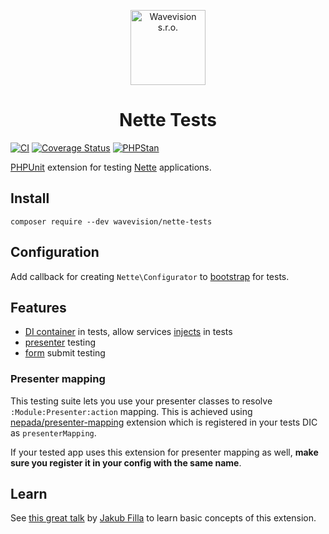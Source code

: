 <p align="center"><a href="https://github.com/wavevision"><img alt="Wavevision s.r.o." src="https://wavevision.com/images/wavevision-logo.png" width="120" /></a></p>
<h1 align="center">Nette Tests</h1>

[![CI](https://github.com/wavevision/nette-tests/workflows/CI/badge.svg)](https://github.com/wavevision/nette-tests/actions/workflows/ci.yml)
[![Coverage Status](https://coveralls.io/repos/github/wavevision/nette-tests/badge.svg?branch=master)](https://coveralls.io/github/wavevision/nette-tests?branch=master)
[![PHPStan](https://img.shields.io/badge/style-level%20max-brightgreen.svg?label=phpstan)](https://github.com/phpstan/phpstan)

[PHPUnit](https://github.com/sebastianbergmann/phpunit/) extension for testing [Nette](https://github.com/nette/nette)
applications.

## Install

```
composer require --dev wavevision/nette-tests
```

## Configuration

Add callback for creating `Nette\Configurator` to [bootstrap](tests/app/tests/bootstrap.php) for tests.

## Features

* [DI container](tests/app/tests/Models/ExampleModelTest.php) in tests, allow
  services [injects](tests/app/tests/Models/ExampleModelTest.php) in tests
* [presenter](tests/app/tests/Presenters/ExamplePresenterTest.php) testing
* [form](tests/app/tests/Presenters/FormPresenterTest.php) submit testing

### Presenter mapping

This testing suite lets you use your presenter classes to resolve `:Module:Presenter:action` mapping. This is achieved
using [nepada/presenter-mapping](https://github.com/nepada/presenter-mapping) extension which is registered in your
tests DIC as `presenterMapping`.

If your tested app uses this extension for presenter mapping as well, **make sure you register it in your config with
the same name**.

## Learn

See [this great talk](https://www.youtube.com/watch?v=E1r0EhTkWn4) by [Jakub Filla](https://github.com/jfilla) to learn
basic concepts of this extension.
